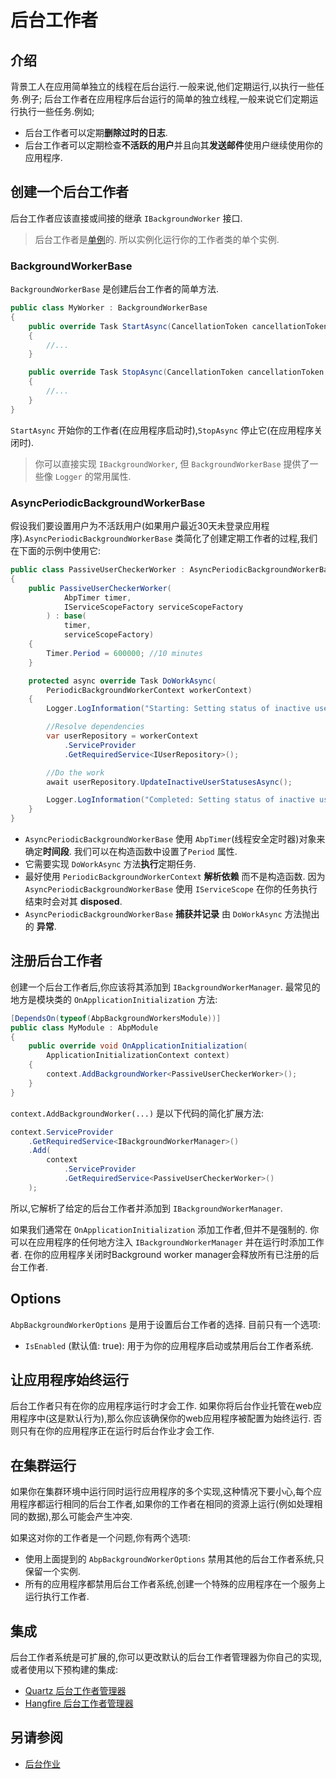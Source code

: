 # 后台工作者

## 介绍

背景工人在应用简单独立的线程在后台运行.一般来说,他们定期运行,以执行一些任务.例子;
后台工作者在应用程序后台运行的简单的独立线程,一般来说它们定期运行执行一些任务.例如;

* 后台工作者可以定期**删除过时的日志**.
* 后台工作者可以定期检查**不活跃的用户**并且向其**发送邮件**使用户继续使用你的应用程序.

## 创建一个后台工作者

后台工作者应该直接或间接的继承 `IBackgroundWorker` 接口.

> 后台工作者是[单例](Dependency-Injection.md)的. 所以实例化运行你的工作者类的单个实例.

### BackgroundWorkerBase

`BackgroundWorkerBase` 是创建后台工作者的简单方法.

````csharp
public class MyWorker : BackgroundWorkerBase
{
    public override Task StartAsync(CancellationToken cancellationToken = default)
    {
        //...
    }

    public override Task StopAsync(CancellationToken cancellationToken = default)
    {
        //...
    }
}
````

`StartAsync` 开始你的工作者(在应用程序启动时),`StopAsync` 停止它(在应用程序关闭时).

> 你可以直接实现 `IBackgroundWorker`, 但 `BackgroundWorkerBase` 提供了一些像 `Logger` 的常用属性.

### AsyncPeriodicBackgroundWorkerBase

假设我们要设置用户为不活跃用户(如果用户最近30天未登录应用程序).`AsyncPeriodicBackgroundWorkerBase` 类简化了创建定期工作者的过程,我们在下面的示例中使用它:

````csharp
public class PassiveUserCheckerWorker : AsyncPeriodicBackgroundWorkerBase
{
    public PassiveUserCheckerWorker(
            AbpTimer timer,
            IServiceScopeFactory serviceScopeFactory
        ) : base(
            timer, 
            serviceScopeFactory)
    {
        Timer.Period = 600000; //10 minutes
    }

    protected async override Task DoWorkAsync(
        PeriodicBackgroundWorkerContext workerContext)
    {
        Logger.LogInformation("Starting: Setting status of inactive users...");

        //Resolve dependencies
        var userRepository = workerContext
            .ServiceProvider
            .GetRequiredService<IUserRepository>();

        //Do the work
        await userRepository.UpdateInactiveUserStatusesAsync();

        Logger.LogInformation("Completed: Setting status of inactive users...");
    }
}
````

* `AsyncPeriodicBackgroundWorkerBase` 使用 `AbpTimer`(线程安全定时器)对象来确定**时间段**. 我们可以在构造函数中设置了`Period` 属性.
* 它需要实现 `DoWorkAsync` 方法**执行**定期任务.
* 最好使用 `PeriodicBackgroundWorkerContext` **解析依赖** 而不是构造函数. 因为 `AsyncPeriodicBackgroundWorkerBase` 使用 `IServiceScope` 在你的任务执行结束时会对其 **disposed**.
* `AsyncPeriodicBackgroundWorkerBase` **捕获并记录** 由 `DoWorkAsync` 方法抛出的 **异常**.

## 注册后台工作者

创建一个后台工作者后,你应该将其添加到 `IBackgroundWorkerManager`. 最常见的地方是模块类的 `OnApplicationInitialization` 方法:

````csharp
[DependsOn(typeof(AbpBackgroundWorkersModule))]
public class MyModule : AbpModule
{
    public override void OnApplicationInitialization(
        ApplicationInitializationContext context)
    {
        context.AddBackgroundWorker<PassiveUserCheckerWorker>();
    }
}
````

`context.AddBackgroundWorker(...)` 是以下代码的简化扩展方法:

````csharp
context.ServiceProvider
    .GetRequiredService<IBackgroundWorkerManager>()
    .Add(
        context
            .ServiceProvider
            .GetRequiredService<PassiveUserCheckerWorker>()
    );
````

所以,它解析了给定的后台工作者并添加到 `IBackgroundWorkerManager`.

如果我们通常在 `OnApplicationInitialization` 添加工作者,但并不是强制的. 你可以在应用程序的任何地方注入 `IBackgroundWorkerManager` 并在运行时添加工作者. 在你的应用程序关闭时Background worker manager会释放所有已注册的后台工作者.

## Options

`AbpBackgroundWorkerOptions` 是用于设置后台工作者的选择. 目前只有一个选项:

* `IsEnabled` (默认值: true): 用于为你的应用程序启动或禁用后台工作者系统.

## 让应用程序始终运行

后台工作者只有在你的应用程序运行时才会工作. 如果你将后台作业托管在web应用程序中(这是默认行为),那么你应该确保你的web应用程序被配置为始终运行. 否则只有在你的应用程序正在运行时后台作业才会工作.

## 在集群运行

如果你在集群环境中运行同时运行应用程序的多个实现,这种情况下要小心,每个应用程序都运行相同的后台工作者,如果你的工作者在相同的资源上运行(例如处理相同的数据),那么可能会产生冲突.

如果这对你的工作者是一个问题,你有两个选项:

* 使用上面提到的 `AbpBackgroundWorkerOptions` 禁用其他的后台工作者系统,只保留一个实例.
* 所有的应用程序都禁用后台工作者系统,创建一个特殊的应用程序在一个服务上运行执行工作者.

## 集成

后台工作者系统是可扩展的,你可以更改默认的后台工作者管理器为你自己的实现,或者使用以下预构建的集成:

* [Quartz 后台工作者管理器](Background-Workers-Quartz.md) 
* [Hangfire 后台工作者管理器](Background-Workers-Hangfire.md) 

## 另请参阅

* [后台作业](Background-Jobs.md)